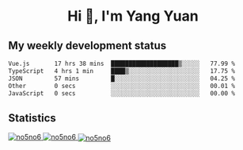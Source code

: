<h1 align="center">Hi 👋, I'm Yang Yuan</h1>


## My weekly development status
<!--START_SECTION:waka-->

```txt
Vue.js       17 hrs 38 mins  ███████████████████▒░░░░░   77.99 %
TypeScript   4 hrs 1 min     ████▒░░░░░░░░░░░░░░░░░░░░   17.75 %
JSON         57 mins         █░░░░░░░░░░░░░░░░░░░░░░░░   04.25 %
Other        0 secs          ░░░░░░░░░░░░░░░░░░░░░░░░░   00.01 %
JavaScript   0 secs          ░░░░░░░░░░░░░░░░░░░░░░░░░   00.00 %
```

<!--END_SECTION:waka-->

## Statistics
<a href="https://github.com/anuraghazra/github-readme-stats">
  <img src="https://github-readme-stats.vercel.app/api/top-langs/?username=no5no6&theme=dracula" alt="no5no6">
</a>
<a href="https://github.com/anuraghazra/github-readme-stats">
  <img src="https://github-readme-stats.vercel.app/api?username=no5no6&show_icons=true&theme=dracula&line_height=40" alt="no5no6">
</a>
<a href="https://github.com/anuraghazra/github-readme-stats">
  <img align="center" src="https://github-readme-streak-stats.herokuapp.com/?user=no5no6&theme=dracula" alt="no5no6" />
</a>